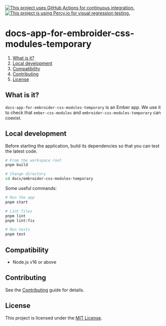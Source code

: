 [![This project uses GitHub Actions for continuous integration.](https://github.com/ijlee2/embroider-css-modules/actions/workflows/ci.yml/badge.svg)](https://github.com/ijlee2/embroider-css-modules/actions/workflows/ci.yml)
[![This project is using Percy.io for visual regression testing.](https://percy.io/static/images/percy-badge.svg)](https://percy.io/Isaac/embroider-css-modules)

# docs-app-for-embroider-css-modules-temporary

1. [What is it?](#what-is-it)
1. [Local development](#local-development)
1. [Compatibility](#compatibility)
1. [Contributing](#contributing)
1. [License](#license)


## What is it?

`docs-app-for-embroider-css-modules-temporary` is an Ember app. We use it to check that `ember-css-modules` and `embroider-css-modules-temporary` can coexist.


## Local development

Before starting the application, build its dependencies so that you can test the latest code.

```sh
# From the workspace root
pnpm build

# Change directory
cd docs/embroider-css-modules-temporary
```

Some useful commands:

```sh
# Run the app
pnpm start

# Lint files
pnpm lint
pnpm lint:fix

# Run tests
pnpm test
```


## Compatibility

- Node.js v16 or above


## Contributing

See the [Contributing](../../CONTRIBUTING.md) guide for details.


## License

This project is licensed under the [MIT License](../../LICENSE.md).
